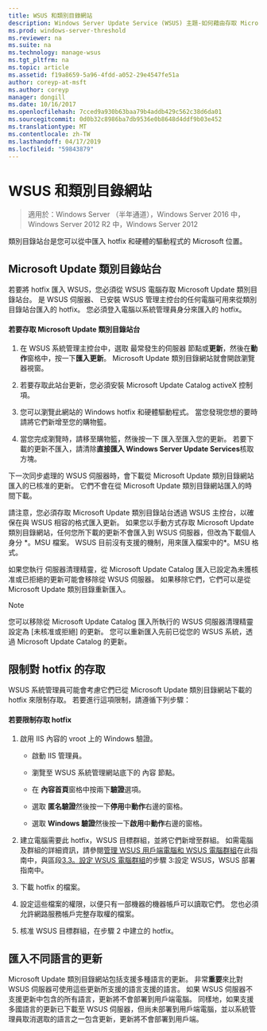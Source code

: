 ```yaml
---
title: WSUS 和類別目錄網站
description: Windows Server Update Service (WSUS) 主題-如何藉由存取 Microsoft Update 類別目錄站台將 hotfix 匯入 WSUS
ms.prod: windows-server-threshold
ms.reviewer: na
ms.suite: na
ms.technology: manage-wsus
ms.tgt_pltfrm: na
ms.topic: article
ms.assetid: f19a8659-5a96-4fdd-a052-29e4547fe51a
author: coreyp-at-msft
ms.author: coreyp
manager: dongill
ms.date: 10/16/2017
ms.openlocfilehash: 7cced9a930b63baa79b4addb429c562c38d6da01
ms.sourcegitcommit: 0d0b32c8986ba7db9536e0b8648d4ddf9b03e452
ms.translationtype: MT
ms.contentlocale: zh-TW
ms.lasthandoff: 04/17/2019
ms.locfileid: "59843879"
---
```

# <a name="wsus-and-the-catalog-site"></a>WSUS 和類別目錄網站

>適用於：Windows Server （半年通道），Windows Server 2016 中，Windows Server 2012 R2 中，Windows Server 2012

類別目錄站台是您可以從中匯入 hotfix 和硬體的驅動程式的 Microsoft 位置。

## <a name="the-microsoft-update-catalog-site"></a>Microsoft Update 類別目錄站台
若要將 hotfix 匯入 WSUS，您必須從 WSUS 電腦存取 Microsoft Update 類別目錄站台。 是 WSUS 伺服器、 已安裝 WSUS 管理主控台的任何電腦可用來從類別目錄站台匯入的 hotfix。 您必須登入電腦以系統管理員身分來匯入的 hotfix。

#### <a name="to-access-the-microsoft-update-catalog-site"></a>若要存取 Microsoft Update 類別目錄站台

1.  在 WSUS 系統管理主控台中，選取 最常發生的伺服器 節點或**更新**，然後在**動作**窗格中，按一下**匯入更新**。 Microsoft Update 類別目錄網站就會開啟瀏覽器視窗。

2.  若要存取此站台更新，您必須安裝 Microsoft Update Catalog activeX 控制項。

3.  您可以瀏覽此網站的 Windows hotfix 和硬體驅動程式。 當您發現您想的要時請將它們新增至您的購物籃。

4.  當您完成瀏覽時，請移至購物籃，然後按一下 匯入至匯入您的更新。 若要下載的更新不匯入，請清除**直接匯入 Windows Server Update Services**核取方塊。

下一次同步處理的 WSUS 伺服器時，會下載從 Microsoft Update 類別目錄網站匯入的已核准的更新。 它們不會在從 Microsoft Update 類別目錄網站匯入的時間下載。

請注意，您必須存取 Microsoft Update 類別目錄站台透過 WSUS 主控台，以確保在與 WSUS 相容的格式匯入更新。 如果您以手動方式存取 Microsoft Update 類別目錄網站，任何您所下載的更新不會匯入到 WSUS 伺服器，但改為下載個人身分 *。MSU 檔案。 WSUS 目前沒有支援的機制，用來匯入檔案中的\*。MSU 格式。

如果您執行 伺服器清理精靈，從 Microsoft Update Catalog 匯入已設定為未獲核准或已拒絕的更新可能會移除從 WSUS 伺服器。 如果移除它們，它們可以是從 Microsoft Update 類別目錄重新匯入。

> [!NOTE]
> 您可以移除從 Microsoft Update Catalog 匯入所執行的 WSUS 伺服器清理精靈設定為 [未核准或拒絕] 的更新。 您可以重新匯入先前已從您的 WSUS 系統，透過 Microsoft Update Catalog 的更新。

## <a name="restricting-access-to-hotfixes"></a>限制對 hotfix 的存取
WSUS 系統管理員可能會考慮它們已從 Microsoft Update 類別目錄網站下載的 hotfix 來限制存取。 若要進行這項限制，請遵循下列步驟：

#### <a name="to-restrict-access-to-hotfixes"></a>若要限制存取 hotfix

1.  啟用 IIS 內容的 vroot 上的 Windows 驗證。

    -   啟動 IIS 管理員。

    -   瀏覽至 WSUS 系統管理網站底下的 內容 節點。

    -   在 **內容首頁**窗格中按兩下**驗證**選項。

    -   選取 **匿名驗證**然後按一下**停用**中**動作**右邊的窗格。

    -   選取  **Windows 驗證**然後按一下**啟用**中**動作**右邊的窗格。

2.  建立電腦需要此 hotfix，WSUS 目標群組，並將它們新增至群組。 如需電腦及群組的詳細資訊，請參閱[管理 WSUS 用戶端電腦和 WSUS 電腦群組](managing-wsus-client-computers-and-wsus-computer-groups.md)在此指南中，與區段[3.3。設定 WSUS 電腦群組](../deploy/2-configure-wsus.md#BKMK_ConfigcomputerGroups)的步驟 3:設定 WSUS，WSUS 部署指南中。

3.  下載 hotfix 的檔案。

4.  設定這些檔案的權限，以便只有一部機器的機器帳戶可以讀取它們。 您也必須允許網路服務帳戶完整存取權的檔案。

5.  核准 WSUS 目標群組，在步驟 2 中建立的 hotfix。

## <a name="importing-updates-in-different-languages"></a>匯入不同語言的更新
Microsoft Update 類別目錄網站包括支援多種語言的更新。 非常**重要**來比對 WSUS 伺服器可使用這些更新所支援的語言支援的語言。 如果 WSUS 伺服器不支援更新中包含的所有語言，更新將不會部署到用戶端電腦。 同樣地，如果支援多國語言的更新已下載至 WSUS 伺服器，但尚未部署到用戶端電腦，並以系統管理員取消選取的語言之一包含更新，更新將不會部署到用戶端。

